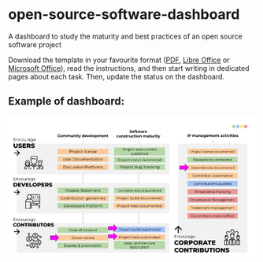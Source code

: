 # open-source-software-dashboard
A dashboard to study the maturity and best practices of an open source software project

Download the template in your favourite format ([PDF](open-source-project-activities-and-maturity.pdf), [Libre Office](/open-source-project-activities-and-maturity.odp) or [Microsoft Office](open-source-project-activities-and-maturity.pptx)), read the instructions, and then start writing in dedicated pages about each task. Then, update the status on the dashboard.

## Example of dashboard:

![Example of dashboard](/dashboard-example.png)
